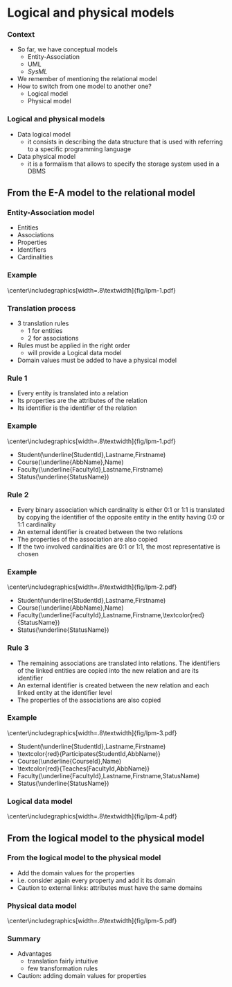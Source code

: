 

# Logical and physical models

### Context


- So far, we have conceptual models
  - Entity-Association
  - UML
  - *SysML*
- We remember of mentioning the relational model
- How to switch from one model to another one?
  - Logical model
  - Physical model

### Logical and physical models

- Data logical model
  - it consists in describing the data structure that is used with referring to a specific programming language
- Data physical model
  - it is a formalism that allows to specify the storage system used in a DBMS

## From the E-A model to the relational model

### Entity-Association model

- Entities
- Associations
- Properties
- Identifiers
- Cardinalities

### Example

\center\includegraphics[width=.8\textwidth]{fig/lpm-1.pdf}

### Translation process

- 3 translation rules
  - 1 for entities
  - 2 for associations
- Rules must be applied in the right order
  - will provide a Logical data model
- Domain values must be added to have a physical model

### Rule 1

- Every entity is translated into a relation
- Its properties are the  attributes of the relation
- Its identifier is the identifier of the relation

### Example

\center\includegraphics[width=.8\textwidth]{fig/lpm-1.pdf}

- Student(\underline{StudentId},Lastname,Firstname)
- Course(\underline{AbbName},Name)
- Faculty(\underline{FacultyId},Lastname,Firstname)
- Status(\underline{StatusName})

### Rule 2

- Every binary association which cardinality is either 0:1 or 1:1 is translated by copying the identifier of the opposite entity in the entity having 0:0 or 1:1 cardinality
- An external identifier is created between the two relations
- The properties of the association are also copied
- If the two involved cardinalities are 0:1 or 1:1, the most representative is chosen

### Example

\center\includegraphics[width=.8\textwidth]{fig/lpm-2.pdf}

- Student(\underline{StudentId},Lastname,Firstname)
- Course(\underline{AbbName},Name)
- Faculty(\underline{FacultyId},Lastname,Firstname,\textcolor{red}{StatusName})
- Status(\underline{StatusName})

### Rule 3

- The remaining associations are translated into relations. The identifiers of the linked entities are copied into the new relation and are its identifier
- An external identifier is created between the new relation and each linked entity at the identifier level
- The properties of the associations are also copied

### Example

\center\includegraphics[width=.8\textwidth]{fig/lpm-3.pdf}

- Student(\underline{StudentId},Lastname,Firstname)
- \textcolor{red}{Participates(StudentId,AbbName)}
- Course(\underline{CourseId},Name)
- \textcolor{red}{Teaches(FacultyId,AbbName)}
- Faculty(\underline{FacultyId},Lastname,Firstname,StatusName)
- Status(\underline{StatusName})

### Logical data model

\center\includegraphics[width=.8\textwidth]{fig/lpm-4.pdf}

## From the logical model to the physical model


### From the logical model to the physical model

- Add the domain values for the properties
- i.e. consider again every property and add it its domain
- Caution to external links: attributes must have the same domains

### Physical data model

\center\includegraphics[width=.8\textwidth]{fig/lpm-5.pdf}


### Summary

- Advantages
  - translation fairly intuitive
  - few transformation rules
- Caution: adding domain values for properties

